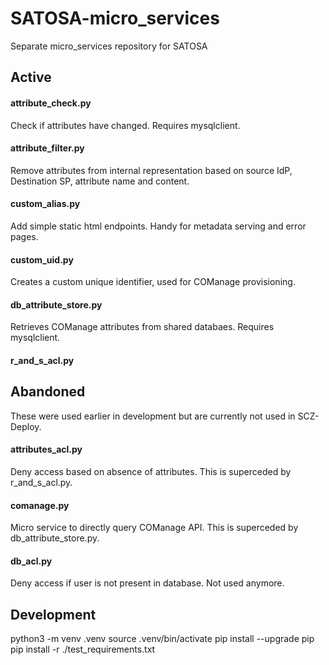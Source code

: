 # SATOSA-micro_services
Separate micro_services repository for SATOSA

## Active
#### attribute_check.py
Check if attributes have changed. Requires mysqlclient.
#### attribute_filter.py
Remove attributes from internal representation based on source IdP, Destination SP, attribute name and content.
#### custom_alias.py
Add simple static html endpoints. Handy for metadata serving and error pages.
#### custom_uid.py
Creates a custom unique identifier, used for COManage provisioning.
#### db_attribute_store.py
Retrieves COManage attributes from shared databaes. Requires mysqlclient.

#### r_and_s_acl.py

## Abandoned
These were used earlier in development but are currently not used in SCZ-Deploy.
#### attributes_acl.py
Deny access based on absence of attributes. This is superceded by r_and_s_acl.py.
#### comanage.py
Micro service to directly query COManage API. This is superceded by db_attribute_store.py.
#### db_acl.py
Deny access if user is not present in database. Not used anymore.


## Development
python3 -m venv .venv
source .venv/bin/activate
pip install --upgrade pip
pip install -r ./test_requirements.txt


